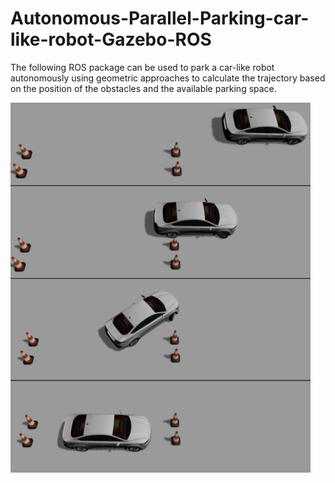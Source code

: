 # Autonomous-Parallel-Parking-car-like-robot-Gazebo-ROS

The following ROS package can be used to park a car-like robot autonomously using geometric approaches to calculate the trajectory based on the position of the obstacles and the available parking space.  

<img src="Autonomous Parallel Parking.png" width="480"/>


